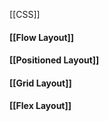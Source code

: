 [[CSS]]


#### [[Flow Layout]]

#### [[Positioned Layout]]

#### [[Grid Layout]]

#### [[Flex Layout]]
